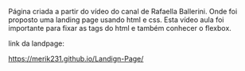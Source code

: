 Página criada a partir do vídeo do canal de Rafaella Ballerini. Onde foi proposto uma landing page usando html e css. Esta vídeo aula foi importante para fixar as tags do html e também conhecer o flexbox.

link da landpage:

https://merik231.github.io/Landign-Page/